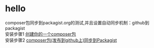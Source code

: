 # hello
composer包同步到packagist.org的测试,并且设置自动同步机制：github到packagist       
安装步骤1 [创建你的一个composer包](https://blog.csdn.net/whq19890827/article/details/79692208)     
安装步骤2 [composer包(发布到github上)同步到Packagist](https://blog.csdn.net/whq19890827/article/details/79705531)  
  